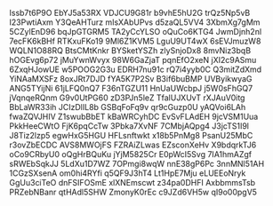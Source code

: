 Issb7t6P9O
EbYJ5a53RX
VDJCU9G81r
b9vhE5hU2G
trQz5Np5vB
I23PwtiAxm
Y3QeAHTurz
mIsXAbUPvs
d5zaQL5VV4
3XbmXg7gMm
5CZylEnD96
bqJpGTGRM5
TA2yCcYLSO
oQuCo6KTG4
JwmDjnh2nl
7ecFK6kBHf
RTKxuFKo19
9Ml6Z1KVM5
LguU9UT4wX
6sEVJmuzW8
WQLN1O88RQ
BtsCMtKnkr
BYSketYSZh
zlySnjoDx8
8mvNiz3bqB
hOGEvg6p72
jMuYwnWvyx
98W6GaZjaT
pqnEfO2xeN
jXI2c9ASmu
6ZxqHJowUE
w5POOG2G3u
EDRH7nu91c
rQ7i4yyb0C
Q3mitZdXmd
YiNAaMXSFz
8oxJRt7DJD
fYA5K7P2Sv
B3if6buBMP
UVByikwyaG
ANG5TYijNi
61jLFQ0nQ7
F36nTGZU11
HnUaUWcbpJ
j5W0sFhGQ7
jVqnqeRQnm
G9v0UtPG60
zD3PJn5leZ
TfalUJXUvT
rXJAuV0itg
BbLaWR33ih
JCIzDlIL8b
GSBqFoFq9v
qr9cGuzp0U
yAQVoi6LAh
fwaZQVJHIV
Z1swubBbET
kBaWRCyhDC
EvSvFLAdEH
9jcVSM1Uua
PkkHeeCWtO
FjK6pqCcTw
3Pbka7XvNF
7CMbjAQpg4
J3jcTS1I9l
J8Tiz2lzp5
egwHxG5HGU
HFLsnftwkt
x18b5PnMg8
PsanU25MbC
r3ovZbECDC
AVS8MWOjFS
FZRAiZLwas
EZsconXeHv
X9bdqrkTJ6
oCo9CRbyU0
oQgHrBQuKu
jYjM5825Cr
E0pWcI5Svg
7IA1hmAZgf
sRWEbSqkJJ
5LdXu1D7WZ
7OPmgi8wqW
nnE38gP6Pc
3nnMNl51AH
1CGzSXsenA
om0hi4RYfi
q5QF9J3hT4
Lt1HpE7Mju
eLUEEoNryk
GgUu3ciTeO
dnFSIFOSmE
xlXNEmscwt
z34pa0DHFI
AxbbmmsTsb
PRZebNBanr
qtHAdl5SHW
ZmonyK0rEc
c9JZd6VH5w
qI9o00pgV5
